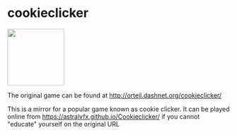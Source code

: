# cookieclicker

<img src="img/perfectCookie.png" width="128">

The original game can be found at http://orteil.dashnet.org/cookieclicker/

This is a mirror for a popular game known as cookie clicker. It  can be played online from https://astralvfx.github.io/Cookieclicker/ if you cannot "educate" yourself on the original URL
